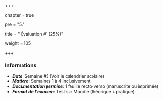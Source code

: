 +++

chapter = true

pre = "5."

title = " Évaluation #1 (25%)"

weight = 105

+++





### Informations



* ***Date***:	 		Semaine #5 (Voir le calendrier scolaire)
* ***Matière***: 			Semaines 1 à 4 inclusivement
* ***Documentation permise***: 	1 feuille recto-verso (manuscrite ou imprimée)
* ***Format de l'examen***:		Test sur Moodle (théorique + pratique).
